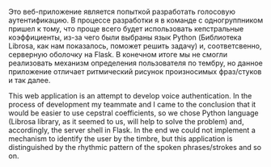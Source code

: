 Это веб-приложение является попыткой разработать голосовую аутентификацию. В процессе разработки я в команде с одногруппником пришел к тому, что проще всего будет использовать кепстральные коэффициенты, из-за чего были выбраны язык Python (Библиотека Librosa, как нам показалось, поможет решить задачу) и, соответсвенно, серверную оболочку на Flask. В конечном итоге мы не смогли реализовать механизм определения пользователя по тембру, но данное приложение отличает ритмический рисунок произносимых фраз/стуков и так далее.

This web application is an attempt to develop voice authentication. In the process of development my teammate and I came to the conclusion that it would be easier to use cepstral coefficients, so we chose Python language (Librosa library, as it seemed to us, will help to solve the problem) and, accordingly, the server shell in Flask. In the end we could not implement a mechanism to identify the user by the timbre, but this application is distinguished by the rhythmic pattern of the spoken phrases/strokes and so on.

